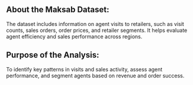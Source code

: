 ## About the Maksab Dataset:
The dataset includes information on agent visits to retailers, such as visit counts, sales 
orders, order prices, and retailer segments. It helps evaluate agent efficiency and sales 
performance across regions.

## Purpose of the Analysis:
To identify key patterns in visits and sales activity, assess agent performance, and 
segment agents based on revenue and order success.
